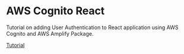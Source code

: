 # AWS Cognito React

Tutorial on adding User Authentication to React application using AWS Cognito and AWS Amplify Package.

[Tutorial](https://dhruvkumarjha.com/user-authentication-using-aws-cognito/getting-started)

